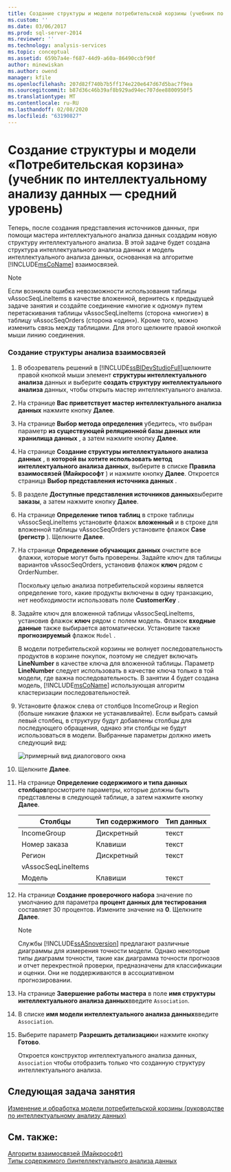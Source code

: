 ```yaml
---
title: Создание структуры и модели потребительской корзины (учебник по интеллектуальному анализу данных — средний уровень) | Документация Майкрософт
ms.custom: ''
ms.date: 03/06/2017
ms.prod: sql-server-2014
ms.reviewer: ''
ms.technology: analysis-services
ms.topic: conceptual
ms.assetid: 659b7a4e-f687-44d9-a60a-86490ccbf90f
author: minewiskan
ms.author: owend
manager: kfile
ms.openlocfilehash: 207d82f740b7b5ff174e220e647d67d5bac7f9ea
ms.sourcegitcommit: b87d36c46b39af8b929ad94ec707dee8800950f5
ms.translationtype: MT
ms.contentlocale: ru-RU
ms.lasthandoff: 02/08/2020
ms.locfileid: "63190827"
---
```

# <a name="creating-a-market-basket-structure-and-model-intermediate-data-mining-tutorial"></a>Создание структуры и модели «Потребительская корзина» (учебник по интеллектуальному анализу данных — средний уровень)
  Теперь, после создания представления источников данных, при помощи мастера интеллектуального анализа данных создадим новую структуру интеллектуального анализа. В этой задаче будет создана структура интеллектуального анализа данных и модель интеллектуального анализа данных, основанная на алгоритме [!INCLUDE[msCoName](../includes/msconame-md.md)] взаимосвязей.  
  
> [!NOTE]  
>  Если возникла ошибка невозможности использования таблицы vAssocSeqLineItems в качестве вложенной, вернитесь к предыдущей задаче занятия и создайте соединение «многие к одному» путем перетаскивания таблицы vAssocSeqLineItems (сторона «многие») в таблицу vAssocSeqOrders (сторона «один»). Кроме того, можно изменить связь между таблицами. Для этого щелкните правой кнопкой мыши линию соединения.  
  
### <a name="to-create-an-association-mining-structure"></a>Создание структуры анализа взаимосвязей  
  
1.  В обозреватель решений в [!INCLUDE[ssBIDevStudioFull](../includes/ssbidevstudiofull-md.md)]щелкните правой кнопкой мыши элемент **структуры интеллектуального анализа** данных и выберите **создать структуру интеллектуального анализа** данных, чтобы открыть мастер интеллектуального анализа.  
  
2.  На странице **Вас приветствует мастер интеллектуального анализа данных** нажмите кнопку **Далее**.  
  
3.  На странице **Выбор метода определения** убедитесь, что выбран параметр **из существующей реляционной базы данных или хранилища данных** , а затем нажмите кнопку **Далее**.  
  
4.  На странице **Создание структуры интеллектуального анализа данных** , в **которой вы хотите использовать метод интеллектуального анализа данных**, выберите в списке **Правила взаимосвязей (Майкрософт** ) и нажмите кнопку **Далее**. Откроется страница **Выбор представления источника данных** .  
  
5.  В разделе **Доступные представления источников данных**выберите **заказы**, а затем нажмите кнопку **Далее**.  
  
6.  На странице **Определение типов таблиц** в строке таблицы vAssocSeqLineItems установите флажок **вложенный** и в строке для вложенной таблицы vAssocSeqOrders установите флажок **Case (регистр** ). Щелкните **Далее**.  
  
7.  На странице **Определение обучающих данных** очистите все флажки, которые могут быть проверены. Задайте ключ для таблицы вариантов vAssocSeqOrders, установив флажок **ключ** рядом с OrderNumber.  
  
     Поскольку целью анализа потребительской корзины является определение того, какие продукты включены в одну транзакцию, нет необходимости использовать поле **CustomerKey** .  
  
8.  Задайте ключ для вложенной таблицы vAssocSeqLineItems, установив флажок **ключ** рядом с полем модель. Флажок **входные данные** также выбирается автоматически. Установите также **прогнозируемый** флажок `Model` .  
  
     В модели потребительской корзины не волнует последовательность продуктов в корзине покупок, поэтому не следует включать **LineNumber** в качестве ключа для вложенной таблицы. Параметр **LineNumber** следует использовать в качестве ключа только в той модели, где важна последовательность. В занятии 4 будет создана модель, [!INCLUDE[msCoName](../includes/msconame-md.md)] использующая алгоритм кластеризации последовательностей.  
  
9. Установите флажок слева от столбцов IncomeGroup и Region (больше никакие флажки не устанавливайте). Если выбрать самый левый столбец, в структуру будут добавлены столбцы для последующего обращения, однако эти столбцы не будут использоваться в модели. Выбранные параметры должно иметь следующий вид:  
  
     ![примерный вид диалогового окна](../../2014/tutorials/media/tutorial-configassocmodel.gif "примерный вид диалогового окна")  
  
10. Щелкните **Далее**.  
  
11. На странице **Определение содержимого и типа данных столбцов**просмотрите параметры, которые должны быть представлены в следующей таблице, а затем нажмите кнопку **Далее**.  
  
    |Столбцы|Тип содержимого|Тип данных|  
    |-------------|------------------|---------------|  
    |IncomeGroup|Дискретный|текст|  
    |Номер заказа|Клавиши|текст|  
    |Регион|Дискретный|текст|  
    |vAssocSeqLineItems|||  
    |Модель|Клавиши|текст|  
  
12. На странице **Создание проверочного набора** значение по умолчанию для параметра **процент данных для тестирования** составляет 30 процентов. Измените значение на **0**. Щелкните **Далее**.  
  
    > [!NOTE]  
    >  Службы [!INCLUDE[ssASnoversion](../includes/ssasnoversion-md.md)] предлагают различные диаграммы для измерения точности модели. Однако некоторые типы диаграмм точности, такие как диаграмма точности прогнозов и отчет перекрестной проверки, предназначены для классификации и оценки. Они не поддерживаются в ассоциативном прогнозировании.  
  
13. На странице **Завершение работы мастера** в поле **имя структуры интеллектуального анализа данных**введите `Association`.  
  
14. В списке **имя модели интеллектуального анализа данных**введите `Association`.  
  
15. Выберите параметр **Разрешить детализацию**и нажмите кнопку **Готово**.  
  
     Откроется конструктор интеллектуального анализа данных, `Association` чтобы отобразить только что созданную структуру интеллектуального анализа.  
  
## <a name="next-task-in-lesson"></a>Следующая задача занятия  
 [Изменение и обработка модели потребительской корзины &#40;руководстве по интеллектуальному анализу данных&#41;](../../2014/tutorials/modify-process-market-basket-model-intermediate-data-mining-tutorial.md)  
  
## <a name="see-also"></a>См. также:  
 [Алгоритм взаимосвязей (Майкрософт)](../../2014/analysis-services/data-mining/microsoft-association-algorithm.md)   
 [Типы содержимого &#40;&#41;интеллектуального анализа данных](../../2014/analysis-services/data-mining/content-types-data-mining.md)  
  
  
